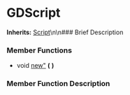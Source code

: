 #  GDScript  
**Inherits:** [Script](class_script)\\n\\n###  Brief Description  

###  Member Functions 
  * void [new"](#new) **(** **)**
###  Member Function Description  
